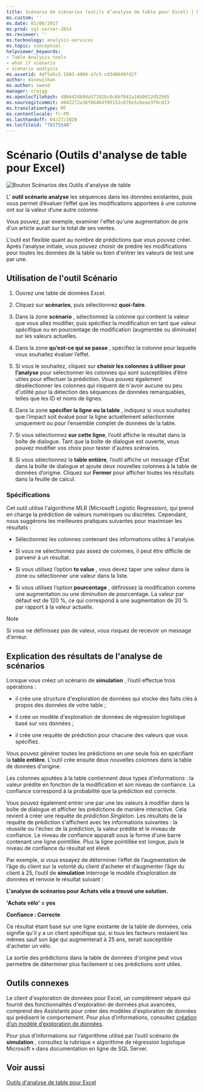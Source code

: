```yaml
---
title: Scénario de scénarios (outils d’analyse de table pour Excel) | Microsoft Docs
ms.custom: ''
ms.date: 03/06/2017
ms.prod: sql-server-2014
ms.reviewer: ''
ms.technology: analysis-services
ms.topic: conceptual
helpviewer_keywords:
- Table Analysis tools
- what if scenario
- scenario analysis
ms.assetid: 4df5a5c5-1983-4009-a7c5-cd340649fd2f
author: minewiskan
ms.author: owend
manager: craigg
ms.openlocfilehash: 49b642d60da57192bc0c6bf842a16b0d12d529d5
ms.sourcegitcommit: e042272a38fb646df05152c676e5cbeae3f9cd13
ms.translationtype: MT
ms.contentlocale: fr-FR
ms.lasthandoff: 04/27/2020
ms.locfileid: "78175548"
---
```

# <a name="what-if-scenario-table-analysis-tools-for-excel"></a>Scénario (Outils d'analyse de table pour Excel)
  ![Bouton Scénarios des Outils d'analyse de table](media/tat-whatif.gif "Bouton Scénarios des Outils d'analyse de table")

 L' **outil scénario analyse** les séquences dans les données existantes, puis vous permet d’évaluer l’effet que les modifications apportées à une colonne ont sur la valeur d’une autre colonne.

 Vous pouvez, par exemple, examiner l'effet qu'une augmentation de prix d'un article aurait sur le total de ses ventes.

 L'outil est flexible quant au nombre de prédictions que vous pouvez créer. Après l'analyse initiale, vous pouvez choisir de prédire les modifications pour toutes les données de la table ou bien d'entrer les valeurs de test une par une.

## <a name="using-the-what-if-scenario-tool"></a>Utilisation de l'outil Scénario

1.  Ouvrez une table de données Excel.

2.  Cliquez sur **scénarios**, puis sélectionnez **quoi-faire**.

3.  Dans la zone **scénario** , sélectionnez la colonne qui contient la valeur que vous allez modifier, puis spécifiez la modification en tant que valeur spécifique ou en pourcentage de modification (augmentée ou diminuée) sur les valeurs actuelles.

4.  Dans la zone **qu’est-ce qui se passe** , spécifiez la colonne pour laquelle vous souhaitez évaluer l’effet.

5.  Si vous le souhaitez, cliquez sur **choisir les colonnes à utiliser pour l’analyse** pour sélectionner les colonnes qui sont susceptibles d’être utiles pour effectuer la prédiction. Vous pouvez également désélectionner les colonnes qui risquent de n'avoir aucune ou peu d'utilité pour la détection des séquences de données remarquables, telles que les ID et noms de lignes.

6.  Dans la zone **spécifier la ligne ou la table** , indiquez si vous souhaitez que l’impact soit évalué pour la ligne actuellement sélectionnée uniquement ou pour l’ensemble complet de données de la table.

7.  Si vous sélectionnez **sur cette ligne**, l’outil affiche le résultat dans la boîte de dialogue. Tant que la boîte de dialogue est ouverte, vous pouvez modifier vos choix pour tester d'autres scénarios.

8.  Si vous sélectionnez la **table entière**, l’outil affiche un message d’État dans la boîte de dialogue et ajoute deux nouvelles colonnes à la table de données d’origine. Cliquez sur **Fermer** pour afficher toutes les résultats dans la feuille de calcul.

### <a name="requirements"></a>Spécifications
 Cet outil utilise l'algorithme MLR (Microsoft Logistic Regression), qui prend en charge la prédiction de valeurs numériques ou discrètes. Cependant, nous suggérons les meilleures pratiques suivantes pour maximiser les résultats :

-   Sélectionnez les colonnes contenant des informations utiles à l'analyse.

-   Si vous ne sélectionnez pas assez de colonnes, il peut être difficile de parvenir à un résultat.

-   Si vous utilisez l’option **to value** , vous devez taper une valeur dans la zone ou sélectionner une valeur dans la liste.

-   Si vous utilisez l’option **pourcentage** , définissez la modification comme une augmentation ou une diminution de pourcentage. La valeur par défaut est de 120 %, ce qui correspond à une augmentation de 20 % par rapport à la valeur actuelle.

> [!NOTE]
>  Si vous ne définissez pas de valeur, vous risquez de recevoir un message d'erreur.

## <a name="understanding-the-results-of-what-if-analysis"></a>Explication des résultats de l'analyse de scénarios
 Lorsque vous créez un scénario de **simulation** , l’outil effectue trois opérations :

-   il crée une structure d'exploration de données qui stocke des faits clés à propos des données de votre table ;

-   il crée un modèle d'exploration de données de régression logistique basé sur vos données ;

-   il crée une requête de prédiction pour chacune des valeurs que vous spécifiez.

 Vous pouvez générer toutes les prédictions en une seule fois en spécifiant la **table entière**. L'outil crée ensuite deux nouvelles colonnes dans la table de données d'origine.

 Les colonnes ajoutées à la table contiennent deux types d'informations : la valeur prédite en fonction de la modification et son niveau de confiance. La confiance correspond à la probabilité que la prédiction est correcte.

 Vous pouvez également entrer une par une les valeurs à modifier dans la boîte de dialogue et afficher les prédictions de manière interactive. Cela revient à créer une requête de *prédiction Singleton*. Les résultats de la requête de prédiction s'affichent avec les informations suivantes : la réussite ou l'échec de la prédiction, la valeur prédite et le niveau de confiance. Le niveau de confiance apparaît sous la forme d'une barre contenant une ligne pointillée. Plus la ligne pointillée est longue, puis le niveau de confiance du résultat est élevé.

 Par exemple, si vous essayez de déterminer l’effet de l’augmentation de l’âge du client sur la volonté du client d’acheter et d’augmenter l’âge du client à 25, l’outil de **simulation** interroge le modèle d’exploration de données et renvoie le résultat suivant :

 **L'analyse de scénarios pour Achats vélo a trouvé une solution.**

 **'Achats vélo' = yes**

 **Confiance : Correcte**

 Ce résultat étant basé sur une ligne existante de la table de données, cela signifie qu'il y a un client spécifique qui, si tous les facteurs restaient les mêmes sauf son âge qui augmenterait à 25 ans, serait susceptible d'acheter un vélo.

 La sortie des prédictions dans la table de données d'origine peut vous permettre de déterminer plus facilement si ces prédictions sont utiles.

## <a name="related-tools"></a>Outils connexes
 Le client d'exploration de données pour Excel, un complément séparé qui fournit des fonctionnalités d'exploration de données plus avancées, comprend des Assistants pour créer des modèles d'exploration de données qui prédisent le comportement. Pour plus d’informations, consultez [création d’un modèle d’exploration de données](creating-a-data-mining-model.md).

 Pour plus d’informations sur l’algorithme utilisé par l’outil scénario de **simulation** , consultez la rubrique « algorithme de régression logistique Microsoft » dans documentation en ligne de SQL Server.

## <a name="see-also"></a>Voir aussi
 [Outils d'analyse de table pour Excel](table-analysis-tools-for-excel.md)


